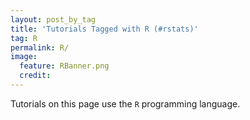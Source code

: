 ```yaml
---
layout: post_by_tag
title: 'Tutorials Tagged with R (#rstats)'
tag: R
permalink: R/
image:
  feature: RBanner.png
  credit: 
---
```


Tutorials on this page use the `R` programming language.
